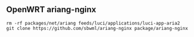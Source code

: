 ## OpenWRT ariang-nginx

```shell
rm -rf packages/net/ariang feeds/luci/applications/luci-app-aria2
git clone https://github.com/sbwml/ariang-nginx package/ariang-nginx
```
